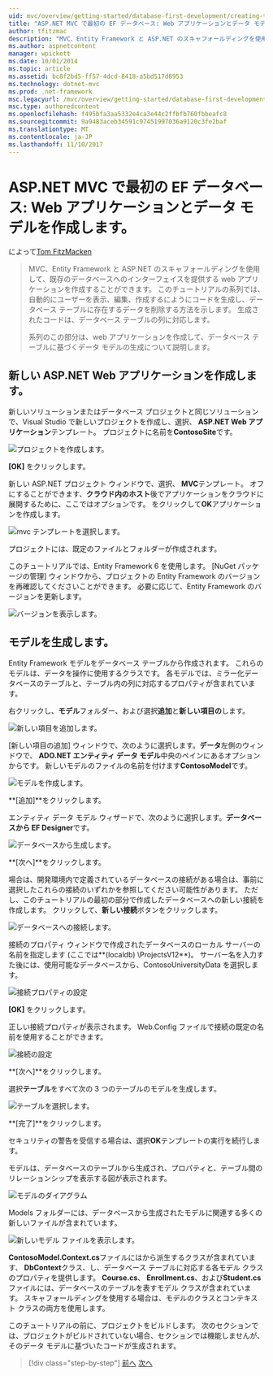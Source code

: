 ```yaml
---
uid: mvc/overview/getting-started/database-first-development/creating-the-web-application
title: "ASP.NET MVC で最初の EF データベース: Web アプリケーションとデータ モデルの作成 |Microsoft ドキュメント"
author: tfitzmac
description: "MVC、Entity Framework と ASP.NET のスキャフォールディングを使用して、既存のデータベースへのインターフェイスを提供する web アプリケーションを作成することができます。 このチュートリアルの seri しています."
ms.author: aspnetcontent
manager: wpickett
ms.date: 10/01/2014
ms.topic: article
ms.assetid: bc8f2bd5-ff57-4dcd-8418-a5bd517d8953
ms.technology: dotnet-mvc
ms.prod: .net-framework
msc.legacyurl: /mvc/overview/getting-started/database-first-development/creating-the-web-application
msc.type: authoredcontent
ms.openlocfilehash: f495bfa3aa5332e4ca3e44c2ffbfb760fbbeafc8
ms.sourcegitcommit: 9a9483aceb34591c97451997036a9120c3fe2baf
ms.translationtype: MT
ms.contentlocale: ja-JP
ms.lasthandoff: 11/10/2017
---
```

<a name="ef-database-first-with-aspnet-mvc-creating-the-web-application-and-data-models"></a>ASP.NET MVC で最初の EF データベース: Web アプリケーションとデータ モデルを作成します。
====================
によって[Tom FitzMacken](https://github.com/tfitzmac)

> MVC、Entity Framework と ASP.NET のスキャフォールディングを使用して、既存のデータベースへのインターフェイスを提供する web アプリケーションを作成することができます。 このチュートリアルの系列では、自動的にユーザーを表示、編集、作成するにようにコードを生成し、データベース テーブルに存在するデータを削除する方法を示します。 生成されたコードは、データベース テーブルの列に対応します。
> 
> 系列のこの部分は、web アプリケーションを作成して、データベース テーブルに基づくデータ モデルの生成について説明します。


## <a name="create-a-new-aspnet-web-application"></a>新しい ASP.NET Web アプリケーションを作成します。

新しいソリューションまたはデータベース プロジェクトと同じソリューションで、Visual Studio で新しいプロジェクトを作成し、選択、 **ASP.NET Web アプリケーション**テンプレート。 プロジェクトに名前を**ContosoSite**です。

![プロジェクトを作成します。](creating-the-web-application/_static/image1.png)

**[OK]** をクリックします。

新しい ASP.NET プロジェクト ウィンドウで、選択、 **MVC**テンプレート。 オフにすることができます、**クラウド内のホスト**後でアプリケーションをクラウドに展開するために、ここではオプションです。 をクリックして**OK**アプリケーションを作成します。

![mvc テンプレートを選択します。](creating-the-web-application/_static/image2.png)

プロジェクトには、既定のファイルとフォルダーが作成されます。

このチュートリアルでは、Entity Framework 6 を使用します。 [NuGet パッケージの管理] ウィンドウから、プロジェクトの Entity Framework のバージョンを再確認してくださいことができます。 必要に応じて、Entity Framework のバージョンを更新します。

![バージョンを表示します。](creating-the-web-application/_static/image3.png)

## <a name="generate-the-models"></a>モデルを生成します。

Entity Framework モデルをデータベース テーブルから作成されます。 これらのモデルは、データを操作に使用するクラスです。 各モデルでは、ミラー化データベースのテーブルと、テーブル内の列に対応するプロパティが含まれています。

右クリックし、**モデル**フォルダー、および選択**追加**と**新しい項目の**します。

![新しい項目を追加します。](creating-the-web-application/_static/image4.png)

[新しい項目の追加] ウィンドウで、次のように選択します。**データ**左側のウィンドウで、 **ADO.NET エンティティ データ モデル**中央のペインにあるオプションからです。 新しいモデルのファイルの名前を付けます**ContosoModel**です。

![モデルを作成します。](creating-the-web-application/_static/image5.png)

**[追加]**をクリックします。

エンティティ データ モデル ウィザードで、次のように選択します。**データベースから EF Designer**です。

![データベースから生成します。](creating-the-web-application/_static/image6.png)

**[次へ]**をクリックします。

場合は、開発環境内で定義されているデータベースの接続がある場合は、事前に選択したこれらの接続のいずれかを参照してください可能性があります。 ただし、このチュートリアルの最初の部分で作成したデータベースへの新しい接続を作成します。 クリックして、**新しい接続**ボタンをクリックします。

![データベースへの接続します。](creating-the-web-application/_static/image7.png)

接続のプロパティ ウィンドウで作成されたデータベースのローカル サーバーの名前を指定します (ここでは**(localdb) \ProjectsV12**)。 サーバー名を入力すた後には、使用可能なデータベースから、ContosoUniversityData を選択します。

![接続プロパティの設定](creating-the-web-application/_static/image8.png)

**[OK]** をクリックします。

正しい接続プロパティが表示されます。 Web.Config ファイルで接続の既定の名前を使用することができます。

![接続の設定](creating-the-web-application/_static/image9.png)

**[次へ]**をクリックします。

選択**テーブル**をすべて次の 3 つのテーブルのモデルを生成します。

![テーブルを選択します。](creating-the-web-application/_static/image10.png)

**[完了]**をクリックします。

セキュリティの警告を受信する場合は、選択**OK**テンプレートの実行を続行します。

モデルは、データベースのテーブルから生成され、プロパティと、テーブル間のリレーションシップを表示する図が表示されます。

![モデルのダイアグラム](creating-the-web-application/_static/image11.png)

Models フォルダーには、データベースから生成されたモデルに関連する多くの新しいファイルが含まれています。

![新しいモデル ファイルを表示します。](creating-the-web-application/_static/image12.png)

**ContosoModel.Context.cs**ファイルにはから派生するクラスが含まれています、 **DbContext**クラス、し、データベース テーブルに対応する各モデル クラスのプロパティを提供します。 **Course.cs**、 **Enrollment.cs**、および**Student.cs**ファイルには、データベースのテーブルを表すモデル クラスが含まれています。 スキャフォールディングを使用する場合は、モデルのクラスとコンテキスト クラスの両方を使用します。

このチュートリアルの前に、プロジェクトをビルドします。 次のセクションでは、プロジェクトがビルドされていない場合、セクションでは機能しませんが、そのデータ モデルに基づいたコードが生成されます。

>[!div class="step-by-step"]
[前へ](setting-up-database.md)
[次へ](generating-views.md)
